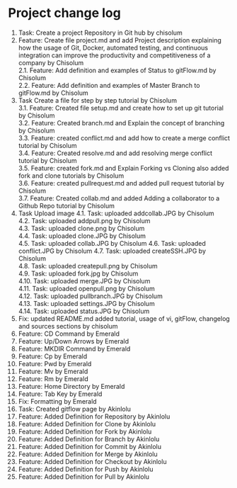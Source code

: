  # Project change log
 1.	Task: Create a project Repository in Git hub by chisolum   
  2.	Feature:  Create file project.md and add Project description explaining how the usage of Git, Docker, automated testing, and continuous integration can improve the productivity and competitiveness of a company by Chisolum   
    2.1.	Feature: Add definition and examples of Status to gitFlow.md by Chisolum  
      2.2.	Feature: Add definition and examples of Master Branch to gitFlow.md by Chisolum  
3.	Task Create a file for step by step tutorial by Chisolum  
  3.1.	Feature: Created file setup.md and create how to set up git tutorial by Chisolum  
  3.2.	Feature: Created branch.md and Explain the concept of branching by Chisolum  
  3.3.	Feature: created conflict.md and add how to create a merge conflict  tutorial by Chisolum   
  3.4.	Feature: Created resolve.md and add resolving merge conflict tutorial by Chisolum  
  3.5.	Feature: created fork.md and Explain Forking vs Cloning also added fork and clone tutorials by Chisolum  
  3.6.	Feature: created pullrequest.md and added pull request tutorial by Chisolum  
  3.7.	Feature: Created collab.md and added  Adding a collaborator to a Github Repo tutorial by Chisolum  
 4.	Task Upload image
  4.1.	Task: uploaded addcollab.JPG by Chisolum   
  4.2.	Task: uploaded addpull.png by Chisolum  
  4.3.	Task: uploaded clone.png by Chisolum  
  4.4.	Task: uploaded clone.JPG by Chisolum  
  4.5.	Task: uploaded collab.JPG by Chisolum
  4.6.	Task: uploaded conflict.JPG by Chisolum
  4.7.	Task: uploaded createSSH.JPG by Chisolum  
  4.8.	Task: uploaded createpull.png by Chisolum  
  4.9.	Task: uploaded fork.jpg by Chisolum  
  4.10.	Task: uploaded merge.JPG by Chisolum  
  4.11.	Task: uploaded openpull.png by Chisolum   
  4.12.	Task: uploaded pullbranch.JPG by Chisolum  
  4.13.	Task: uploaded settings.JPG by Chisolum  
  4.14.	Task: uploaded status.JPG by Chisolum
 5.	Fix: updated README.md added tutorial, usage of vi, gitFlow, changelog and sources sections by chisolum
6. Feature: CD Command by Emerald
7. Feature: Up/Down Arrows by Emerald
8. Feature: MKDIR Command by Emerald
9. Feature: Cp by Emerald
10. Feature: Pwd by Emerald
11. Feature: Mv by Emerald
12. Feature: Rm by Emerald
13. Feature: Home Directory by Emerald
14. Feature: Tab Key by Emerald
15. Fix: Formatting by Emerald
16. Task: Created gitflow page by Akinlolu
17. Feature: Added Definition for Repository by Akinlolu
18. Feature: Added Definition for Clone by Akinlolu
19. Feature: Added Definition for Fork by Akinlolu
20. Feature: Added Definition for Branch by Akinlolu
21. Feature: Added Definition for Commit by Akinlolu
22. Feature: Added Definition for Merge by Akinlolu
23. Feature: Added Definition for Checkout by Akinlolu
24. Feature: Added Definition for Push by Akinlolu
25. Feature: Added Definition for Pull by Akinlolu
